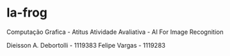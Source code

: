 # Ia-frog

Computação Grafica - Atitus
Atividade Avaliativa - AI For Image Recognition

Dieisson A. Debortolli - 1119383
Felipe Vargas - 1119283
